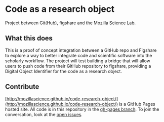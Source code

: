 Code as a research object
====================

Project between Git(Hub), figshare and the Mozilla Science Lab. 

What this does
--------------

This is a proof of concept integration between a GitHub repo and Figshare to explore a way to better integrate code and scientific software into the scholarly workflow. The project will test building a bridge that will allow users to push code from their GitHub repository to figshare, providing a Digital Object Identifier for the code as a research object.

Contribute
----------

[http://mozillascience.github.io/code-research-object/](http://mozillascience.github.io/code-research-object/) is a GitHub Pages hosted site. All code is in this repository in the [gh-pages branch](https://github.com/mozillascience/code-research-object/tree/gh-pages). To join the conversation, look at the [open issues](https://github.com/mozillascience/code-research-object/issues).



